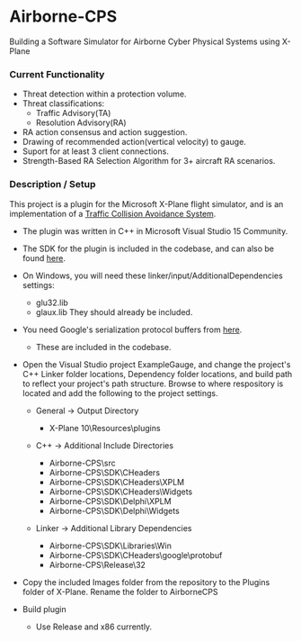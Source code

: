 # Airborne-CPS
Building a Software Simulator for Airborne Cyber Physical Systems using X-Plane

### Current Functionality

- Threat detection within a protection volume.
- Threat classifications:
  * Traffic Advisory(TA)
  * Resolution Advisory(RA)
- RA action consensus and action suggestion.
- Drawing of recommended action(vertical velocity) to gauge.
- Suport for at least 3 client connections.
- Strength-Based RA Selection Algorithm for 3+ aircraft RA scenarios.

### Description / Setup
This project is a plugin for the Microsoft X-Plane flight simulator, and is an implementation of a [Traffic Collision Avoidance System](https://www.faa.gov/documentLibrary/media/Advisory_Circular/TCAS%20II%20V7.1%20Intro%20booklet.pdf).

- The plugin was written in C++ in Microsoft Visual Studio 15 Community.

- The SDK for the plugin is included in the codebase, and can also be found [here](http://www.xsquawkbox.net/xpsdk/mediawiki/Main_Page).

- On Windows, you will need these linker/input/AdditionalDependencies settings:
  * glu32.lib
  * glaux.lib
  They should already be included.

- You need Google's serialization protocol buffers from [here](https://github.com/google/protobuf/releases/tag/v3.0.0).
  * These are included in the codebase.
  
- Open the Visual Studio project ExampleGauge, and change the project's C++ Linker folder locations, Dependency folder locations, and build   path to reflect your project's path structure. Browse to where respository is located and add the following to the project settings.

  * General -> Output Directory
    - X-Plane 10\Resources\plugins
    
  * C++ -> Additional Include Directories  
    - Airborne-CPS\src
    - Airborne-CPS\SDK\CHeaders
    - Airborne-CPS\SDK\CHeaders\XPLM
    - Airborne-CPS\SDK\CHeaders\Widgets
    - Airborne-CPS\SDK\Delphi\XPLM
    - Airborne-CPS\SDK\Delphi\Widgets
    
  * Linker -> Additional Library Dependencies
    - Airborne-CPS\SDK\Libraries\Win
    - Airborne-CPS\SDK\CHeaders\google\protobuf
    - Airborne-CPS\Release\32

- Copy the included Images folder from the repository to the Plugins folder of X-Plane. Rename the folder to AirborneCPS

- Build plugin
    * Use Release and x86 currently.

